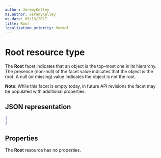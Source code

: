 ```yaml
---
author: JeremyKelley
ms.author: JeremyKelley
ms.date: 09/10/2017
title: Root
localization_priority: Normal
---
```

# Root resource type

The **Root** facet indicates that an object is the top-most one in its hierarchy.
The presence (non-null) of the facet value indicates that the object is the root.
A null (or missing) value indicates the object is not the root.

**Note**: While this facet is empty today, in future API revisions the facet may be populated with additional properties.

## JSON representation

<!-- { "blockType": "resource", "@type": "microsoft.graph.root" } -->

```json
{
}
```

## Properties

The **Root** resource has no properties.


<!-- {
  "type": "#page.annotation",
  "section": "documentation",
  "tocPath": "Facets/Root"
} -->
